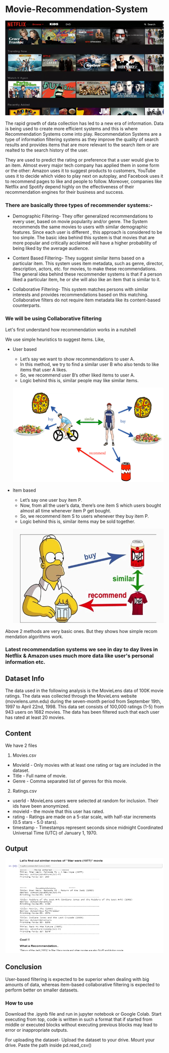 # Movie-Recommendation-System


<p align="center">
  <img src="images/netflix-recommendation.png" height="300" width="600">
</p>


The rapid growth of data collection has led to a new era of information. Data is being used to create more efficient systems and this is where Recommendation Systems come into play. Recommendation Systems are a type of information filtering systems as they improve the quality of search results and provides items that are more relevant to the search item or are realted to the search history of the user.

They are used to predict the rating or preference that a user would give to an item. Almost every major tech company has applied them in some form or the other: Amazon uses it to suggest products to customers, YouTube uses it to decide which video to play next on autoplay, and Facebook uses it to recommend pages to like and people to follow. Moreover, companies like Netflix and Spotify depend highly on the effectiveness of their recommendation engines for their business and success.

### There are basically three types of recommender systems:-

  - Demographic Filtering- They offer generalized recommendations to every user, based on movie popularity and/or genre. The System         recommends the same movies to users with similar demographic features. Since each user is different , this approach is considered to     be too simple. The basic idea behind this system is that movies that are more popular and critically acclaimed will have a higher       probability of being liked by the average audience.
  
  - Content Based Filtering- They suggest similar items based on a particular item. This system uses item metadata, such as genre,           director, description, actors, etc. for movies, to make these recommendations. The general idea behind these recommender systems is     that if a person liked a particular item, he or she will also like an item that is similar to it.
  
  - Collaborative Filtering- This system matches persons with similar interests and provides recommendations based on this matching.         Collaborative filters do not require item metadata like its content-based counterparts.
  
### We will be using Collaborative filtering

Let's first understand how recommendation works in a nutshell

We use simple heuristics to suggest items. Like,

  - User based
      - Let’s say we want to show recommendations to user A.
      - In this method, we try to find a similar user B who also tends to like items that user A likes.
      - So, we recommend user B‘s other liked items to user A.
      - Logic behind this is, similar people may like similar items.
      
      <p align="center">
      <img src="images/user-based-recommendation.png" height="300" width="600">
      </p>
      
      
  - Item based
      - Let’s say one user buy item P.
      - Now, from all the user’s data, there’s one item S which users bought almost all time whenever item P get bought.
      - So, we recommend item S to users whenever they buy item P.
      - Logic behind this is, similar items may be sold together.
      
      <p align="center">
      <img src="images/recommendation-machine-learning.jpeg" height="300" width="600">
      </p>
      
      
 Above 2 methods are very basic ones. But they shows how simple recom mendation algorithms work.
 
 ### Latest recommendation systems we see in day to day lives in Netflix & Amazon uses much more data like user's personal information etc.


## Dataset Info

The data used in the following analysis is the MovieLens data of 100K movie ratings. The data was collected through the MovieLens website (movielens.umn.edu) during the seven-month period from September 19th, 1997 to April 22nd, 1998. This data set consists of 100,000 ratings (1-5) from 943 users on 1682 movies. The data has been filtered such that each user has rated at least 20 movies.

## Content

We have 2 files

1. Movies.csv
  * MovieId - Only movies with at least one rating or tag are included in the dataset.
  * Title - Full name of movie.
  * Genre - Comma separated list of genres for this movie.
  
2. Ratings.csv
  * userId - MovieLens users were selected at random for inclusion. Their ids have been anonymized.
  * movieId - the movie that this user has rated.
  * rating - Ratings are made on a 5-star scale, with half-star increments (0.5 stars - 5.0 stars).
  * timestamp - Timestamps represent seconds since midnight Coordinated Universal Time (UTC) of January 1, 1970.
  
  
  
  ## Output
  
 
  <p align="center">
      <img src="images/output.PNG" height="300" width="600">
  </p>
  
  
  
  ## Conclusion
  
User-based filtering is expected to be superior when dealing with big amounts of data, whereas item-based collaborative filtering is expected to perform better on smaller datasets.

### How to use
Download the .ipynb file and run in jupyter notebook or Google Colab. Start executing from top, code is written in such a format that if started from middle or executed blocks without executing previous blocks may lead to error or inappropriate outputs.

For uploading the dataset- Upload the dataset to your drive. Mount your drive. Paste the path inside pd.read_csv()

  
